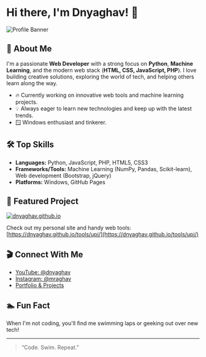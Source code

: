 # Hi there, I'm Dnyaghav! 👋

![Profile Banner](https://dnyaghav.github.io/tools/upi/cover.png)

## 🚀 About Me

I'm a passionate **Web Developer** with a strong focus on **Python**, **Machine Learning**, and the modern web stack (**HTML, CSS, JavaScript, PHP**). I love building creative solutions, exploring the world of tech, and helping others learn along the way.

- 🔥 Currently working on innovative web tools and machine learning projects.
- 💡 Always eager to learn new technologies and keep up with the latest trends.
- 🪟 Windows enthusiast and tinkerer.

## 🛠️ Top Skills

- **Languages:** Python, JavaScript, PHP, HTML5, CSS3
- **Frameworks/Tools:** Machine Learning (NumPy, Pandas, Scikit-learn), Web development (Bootstrap, jQuery)
- **Platforms:** Windows, GitHub Pages

## 🌟 Featured Project

[![dnyaghav.github.io](https://img.shields.io/badge/Visit%20My%20Website-222?style=flat&logo=github)](https://dnyaghav.github.io/tools/upi/)

Check out my personal site and handy web tools:  
[https://dnyaghav.github.io/tools/upi/](https://dnyaghav.github.io/tools/upi/)

## 🎬 Connect With Me

- [YouTube: @dnyaghav](https://www.youtube.com/@dnyaghav)
- [Instagram: @mraghav](https://instagram.com/mraghav)
- [Portfolio & Projects](https://dnyaghav.github.io/tools/upi/)

## 🏊 Fun Fact

When I'm not coding, you'll find me swimming laps or geeking out over new tech!

---

> “Code. Swim. Repeat.”

